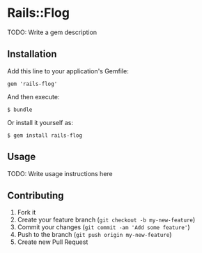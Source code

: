 # Rails::Flog

TODO: Write a gem description

## Installation

Add this line to your application's Gemfile:

    gem 'rails-flog'

And then execute:

    $ bundle

Or install it yourself as:

    $ gem install rails-flog

## Usage

TODO: Write usage instructions here

## Contributing

1. Fork it
2. Create your feature branch (`git checkout -b my-new-feature`)
3. Commit your changes (`git commit -am 'Add some feature'`)
4. Push to the branch (`git push origin my-new-feature`)
5. Create new Pull Request
